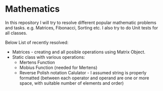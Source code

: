 # Mathematics

In this repository I will try to resolve different popular mathematic problems and tasks. 
e.g. Matrices, Fibonacci, Sorting etc. I also try to do Unit tests for all classes.

Below List of recently resolved:

* Matrices - creating and all posible operations using Matrix Object.
* Static class with various operations:
	* Mertens Function
	* Mobius Function (needed for Mertens)
	* Reverse Polish notation Calulator - I assumed string is properly formatted (between each operator and operand are one or more space, with suitable number of elements and order)

